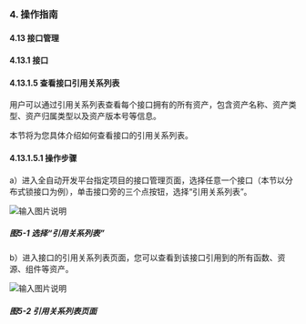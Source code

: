 ### 4. 操作指南

#### 4.13 接口管理

#### 4.13.1 接口

#### 4.13.1.5 查看接口引用关系列表

用户可以通过引用关系列表查看每个接口拥有的所有资产，包含资产名称、资产类型、资产归属类型以及资产版本号等信息。

本节将为您具体介绍如何查看接口的引用关系列表。

#### 4.13.1.5.1 操作步骤

a）进入全自动开发平台指定项目的接口管理页面，选择任意一个接口（本节以分布式锁接口为例），单击接口旁的三个点按钮，选择“引用关系列表”。

![输入图片说明](../../../../../images/SoFlu%EF%BC%88%E5%90%8E%E7%AB%AF%EF%BC%89%E5%BC%80%E5%8F%91%E5%B9%B3%E5%8F%B0/1.%20%E6%9C%80%E6%96%B0%E7%89%88%E6%9C%AC%20-%20%E6%9B%B4%E6%96%B0%E6%97%A5%E6%9C%9F%20-%202022.10.08/4.%20%E6%93%8D%E4%BD%9C%E6%8C%87%E5%8D%97/13.%20%E6%8E%A5%E5%8F%A3%E7%AE%A1%E7%90%86/1.%20%E6%8E%A5%E5%8F%A3/5-1.png)

##### 图5-1 选择“引用关系列表”

b）进入接口的引用关系列表页面，您可以查看到该接口引用到的所有函数、资源、组件等资产。

![输入图片说明](../../../../../images/SoFlu%EF%BC%88%E5%90%8E%E7%AB%AF%EF%BC%89%E5%BC%80%E5%8F%91%E5%B9%B3%E5%8F%B0/1.%20%E6%9C%80%E6%96%B0%E7%89%88%E6%9C%AC%20-%20%E6%9B%B4%E6%96%B0%E6%97%A5%E6%9C%9F%20-%202022.10.08/4.%20%E6%93%8D%E4%BD%9C%E6%8C%87%E5%8D%97/13.%20%E6%8E%A5%E5%8F%A3%E7%AE%A1%E7%90%86/1.%20%E6%8E%A5%E5%8F%A3/5-2.png)

##### 图5-2 引用关系列表页面

